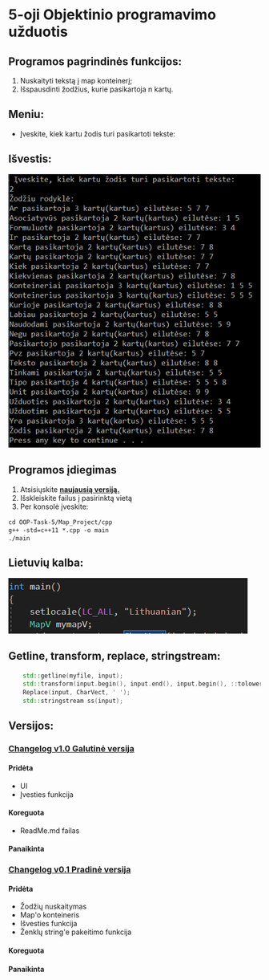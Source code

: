 # 5-oji Objektinio programavimo užduotis
## Programos pagrindinės funkcijos:
  1. Nuskaityti tekstą į map konteinerį;
  2. Išspausdinti žodžius, kurie pasikartoja n kartų.
## Meniu:
 - Įveskite, kiek kartu žodis turi pasikartoti tekste:
## Išvestis:
![alt text](https://github.com/PauliusKu/OP-5/blob/Developer/Capture.PNG)
## Programos įdiegimas
  1. Atsisiųskite [**naujausią versiją.**](https://github.com/PauliusKu/2-uzduotisVEC/releases)<br>
  2. Išskleiskite failus į pasirinktą vietą
  3. Per konsolė įveskite:
  
    cd OOP-Task-5/Map_Project/cpp
    g++ -std=c++11 *.cpp -o main
    ./main
    
## Lietuvių kalba:
![alt text](https://github.com/PauliusKu/OP-5/blob/Developer/lt.PNG)

## Getline, transform, replace, stringstream:
```cpp
	std::getline(myfile, input);
	std::transform(input.begin(), input.end(), input.begin(), ::tolower);
	Replace(input, CharVect, ' ');
	std::stringstream ss(input);
```
  
  
## Versijos:

### [Changelog v1.0 Galutinė versija](https://github.com/PauliusKu/OP-5/releases/tag/v1.0)

#### Pridėta
- UI
- Įvesties funkcija
#### Koreguota 
- ReadMe.md failas
#### Panaikinta


### [Changelog v0.1 Pradinė versija](https://github.com/PauliusKu/OP-5/releases/tag/v0.1)
#### Pridėta
- Žodžių nuskaitymas
- Map'o konteineris
- Išvesties funkcija
- Ženklų string'e pakeitimo funkcija
#### Koreguota 

#### Panaikinta
